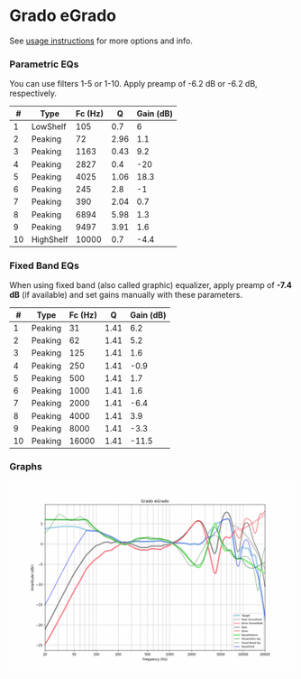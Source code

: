 # Grado eGrado
See [usage instructions](https://github.com/jaakkopasanen/AutoEq#usage) for more options and info.

### Parametric EQs
You can use filters 1-5 or 1-10. Apply preamp of -6.2 dB or -6.2 dB, respectively.

|   # | Type      |   Fc (Hz) |    Q |   Gain (dB) |
|-----|-----------|-----------|------|-------------|
|   1 | LowShelf  |       105 | 0.7  |         6   |
|   2 | Peaking   |        72 | 2.96 |         1.1 |
|   3 | Peaking   |      1163 | 0.43 |         9.2 |
|   4 | Peaking   |      2827 | 0.4  |       -20   |
|   5 | Peaking   |      4025 | 1.06 |        18.3 |
|   6 | Peaking   |       245 | 2.8  |        -1   |
|   7 | Peaking   |       390 | 2.04 |         0.7 |
|   8 | Peaking   |      6894 | 5.98 |         1.3 |
|   9 | Peaking   |      9497 | 3.91 |         1.6 |
|  10 | HighShelf |     10000 | 0.7  |        -4.4 |

### Fixed Band EQs
When using fixed band (also called graphic) equalizer, apply preamp of **-7.4 dB** (if available) and set gains manually with these parameters.

|   # | Type    |   Fc (Hz) |    Q |   Gain (dB) |
|-----|---------|-----------|------|-------------|
|   1 | Peaking |        31 | 1.41 |         6.2 |
|   2 | Peaking |        62 | 1.41 |         5.2 |
|   3 | Peaking |       125 | 1.41 |         1.6 |
|   4 | Peaking |       250 | 1.41 |        -0.9 |
|   5 | Peaking |       500 | 1.41 |         1.7 |
|   6 | Peaking |      1000 | 1.41 |         1.6 |
|   7 | Peaking |      2000 | 1.41 |        -6.4 |
|   8 | Peaking |      4000 | 1.41 |         3.9 |
|   9 | Peaking |      8000 | 1.41 |        -3.3 |
|  10 | Peaking |     16000 | 1.41 |       -11.5 |

### Graphs
![](./Grado%20eGrado.png)

